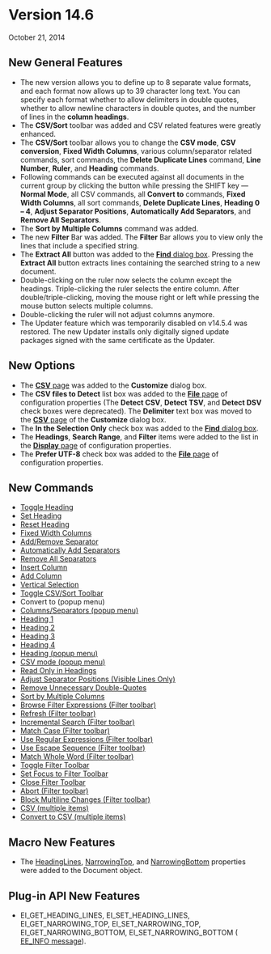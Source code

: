# Version 14.6

October 21, 2014

## New General Features

- The new version allows you to define up to 8 separate value formats, and each format now allows up to 39 character long text. You can specify each format whether to allow delimiters in double
quotes, whether to allow newline characters in double quotes, and the number of lines in the **column headings**.
- The **CSV/Sort** toolbar was added and CSV related features were greatly enhanced.
- The **CSV/Sort** toolbar allows you to change the **CSV mode**, **CSV conversion**, **Fixed Width Columns**, various column/separator related commands, sort commands, the
**Delete Duplicate Lines** command, **Line**
**Number**, **Ruler**, and **Heading** commands.
- Following commands can be executed against all documents in the current group by clicking the button while pressing the SHIFT key — **Normal Mode**, all CSV commands, all
**Convert to** commands,
**Fixed Width Columns**, all sort commands, **Delete Duplicate Lines**, **Heading 0 – 4**, **Adjust Separator Positions**, **Automatically Add Separators**, and
**Remove All Separators**.
- The **Sort by Multiple Columns** command was added.
- The new **Filter** Bar was added. The **Filter** Bar allows you to view only the lines that include a specified string.
- The **Extract All** button was added to the [**Find** dialog box](../dlg/find/index). Pressing the **Extract All** button extracts lines containing the searched string to a new document.
- Double-clicking on the ruler now selects the column except the headings. Triple-clicking the ruler selects the entire column. After double/triple-clicking, moving the mouse right or left while
pressing the mouse button selects multiple columns.
- Double-clicking the ruler will not adjust columns anymore.
- The Updater feature which was temporarily disabled on v14.5.4 was restored. The new Updater installs only digitally signed update packages signed with the same certificate as the Updater.

## New Options

- The [**CSV** page](../dlg/customize/csv/index) was added to the **Customize** dialog box.
- The **CSV files to Detect** list box was added to the [**File** page](../dlg/properties/file/index) of configuration properties (The **Detect CSV**, **Detect TSV**,
and **Detect DSV** check boxes were deprecated). The **Delimiter** text box was moved to the [**CSV** page](../dlg/customize/csv/index) of the **Customize** dialog box.
- The **In the Selection Only** check box was added to the [**Find** dialog box](../dlg/find/index).
- The **Headings**, **Search Range**, and **Filter** items were added to the list in the [**Display** page](../dlg/properties/display/index) of configuration properties.
- The **Prefer UTF-8** check box was added to the [**File** page](../dlg/properties/file/index) of configuration properties.

## New Commands

- [Toggle Heading](../cmd/csv/heading_toggle)
- [Set Heading](../cmd/csv/heading_set)
- [Reset Heading](../cmd/csv/heading_reset)
- [Fixed Width Columns](../cmd/csv/convert_to_fixed_width)
- [Add/Remove Separator](../cmd/csv/add_remove_separator)
- [Automatically Add Separators](../cmd/csv/auto_add_separators)
- [Remove All Separators](../cmd/csv/remove_all_separators)
- [Insert Column](../cmd/csv/insert_column)
- [Add Column](../cmd/csv/add_column)
- [Vertical Selection](../cmd/edit/vertical_selection)
- [Toggle CSV/Sort Toolbar](../cmd/view/show_sv_bar)
- Convert to (popup menu)
- [Columns/Separators (popup menu)](../cmd/csv/sv_sep_popup)
- [Heading 1](../cmd/csv/heading_1)
- [Heading 2](../cmd/csv/heading_2)
- [Heading 3](../cmd/csv/heading_3)
- [Heading 4](../cmd/csv/heading_4)
- [Heading (popup menu)](../cmd/csv/heading_popup)
- [CSV mode (popup menu)](../cmd/csv/sv_popup)
- [Read Only in Headings](../cmd/csv/read_only_headings)
- [Adjust Separator Positions (Visible Lines Only)](../cmd/csv/adjust_column_visible)
- [Remove Unnecessary Double-Quotes](../cmd/csv/remove_unnecessary_quotes)
- [Sort by Multiple Columns](../cmd/sort/sort_multi)
- [Browse Filter Expressions (Filter toolbar)](../cmd/search/filterbar_browse_exp_f)
- [Refresh (Filter toolbar)](../cmd/search/filterbar_refresh)
- [Incremental Search (Filter toolbar)](../cmd/search/filterbar_incremental)
- [Match Case (Filter toolbar)](../cmd/search/filterbar_case)
- [Use Regular Expressions (Filter toolbar)](../cmd/search/filterbar_reg_exp)
- [Use Escape Sequence (Filter toolbar)](../cmd/search/filterbar_escape)
- [Match Whole Word (Filter toolbar)](../cmd/search/filterbar_only_word)
- [Toggle Filter Toolbar](../cmd/view/show_filter_bar)
- [Set Focus to Filter Toolbar](../cmd/search/focus_filter_bar)
- [Close Filter Toolbar](../cmd/search/close_filter_bar)
- [Abort (Filter toolbar)](../cmd/search/filterbar_abort)
- [Block Multiline Changes (Filter toolbar)](../cmd/search/filterbar_limit)
- [CSV (multiple items)](../cmd/csv/sv_mode)
- [Convert to CSV (multiple items)](../cmd/csv/convert_to_sv)

## Macro New Features

- The [HeadingLines](../macro/document/heading_lines), [NarrowingTop](../macro/document/narrowing_top), and [NarrowingBottom](../macro/document/narrowing_bottom) properties were added to the Document object.

## Plug-in API New Features

- EI\_GET\_HEADING\_LINES, EI\_SET\_HEADING\_LINES, EI\_GET\_NARROWING\_TOP, EI\_SET\_NARROWING\_TOP, EI\_GET\_NARROWING\_BOTTOM, EI\_SET\_NARROWING\_BOTTOM ( [EE\_INFO message](../plugin/message/ee_info)).
